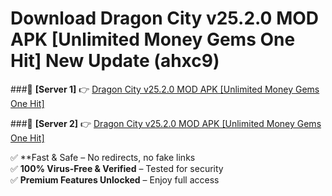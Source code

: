 # Download Dragon City v25.2.0 MOD APK [Unlimited Money Gems One Hit] New Update (ahxc9)  



###🔹 **[Server 1]** 👉 [Dragon City v25.2.0 MOD APK [Unlimited Money Gems One Hit]](https://apkcomod.com?title=Dragon_City_v25.2.0_MOD_APK_[Unlimited_Money_Gems_One_Hit]) 

###🔹 **[Server 2]** 👉 [Dragon City v25.2.0 MOD APK [Unlimited Money Gems One Hit]](https://apkcomod.com?title=Dragon_City_v25.2.0_MOD_APK_[Unlimited_Money_Gems_One_Hit])  

✅ **Fast & Safe – No redirects, no fake links  
✅ **100% Virus-Free & Verified** – Tested for security  
✅ **Premium Features Unlocked** – Enjoy full access  



